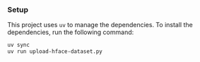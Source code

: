 ### Setup
This project uses `uv` to manage the dependencies.
To install the dependencies, run the following command:

```bash
uv sync
uv run upload-hface-dataset.py
```